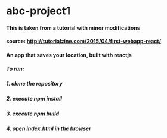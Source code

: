 # abc-project1

#### This is taken from a tutorial with minor modifications
#### source:  http://tutorialzine.com/2015/04/first-webapp-react/
#### An app that saves your location, built with reactjs

##### To run:
##### 1. clone the repository 
##### 2. execute npm install 
##### 3. execute npm build 
##### 4. open index.html in the browser 